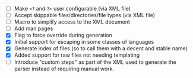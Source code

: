 - [ ] Make `<?` and `?>` user configurable (via XML file)
- [ ] Accept skippable files/directories/file types (via XML file)
- [ ] Macro to simplify access to the XML document
- [ ] Add man pages
- [x] Flag to force override during generation
- [x] Initial support for escaping in some classes of languages
- [x] Generate index of files (so to call them with a decent and stable name)
- [x] Added support for raw files not needing templating
- [ ] Introduce "custom steps" as part of the XML used to generate the parser instead of requiring manual work.
